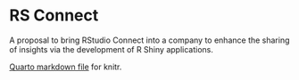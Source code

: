 # RS Connect

A proposal to bring RStudio Connect into a company to enhance the sharing of insights via the development of R Shiny applications.

[Quarto markdown file](https://github.com/jeffreyCarlLong/rs-connect/blob/main/r_shiny_proposal_for_caredx.qmd) for knitr.

